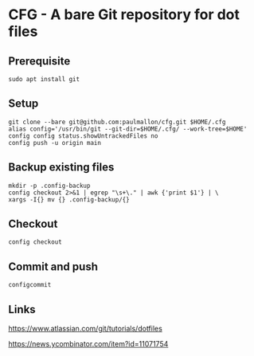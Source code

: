 # CFG - A bare Git repository for dot files


## Prerequisite

    sudo apt install git


## Setup

    git clone --bare git@github.com:paulmallon/cfg.git $HOME/.cfg
    alias config='/usr/bin/git --git-dir=$HOME/.cfg/ --work-tree=$HOME'
    config config status.showUntrackedFiles no
    config push -u origin main

    
## Backup existing files    

    mkdir -p .config-backup
    config checkout 2>&1 | egrep "\s+\." | awk {'print $1'} | \
    xargs -I{} mv {} .config-backup/{}
       
## Checkout    

    config checkout
    
## Commit and push 
    
    configcommit


## Links

https://www.atlassian.com/git/tutorials/dotfiles

https://news.ycombinator.com/item?id=11071754
